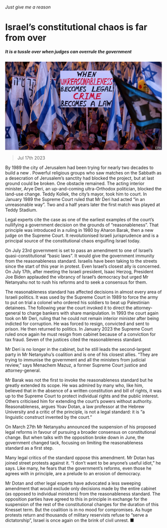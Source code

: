 ###### Just give me a reason

# Israel’s constitutional chaos is far from over 

##### It is a tussle over when judges can overrule the government 

![image](images/20230722_MAP004.jpg) 

> Jul 17th 2023 

By 1989 the city of Jerusalem had been trying for nearly two decades to build a new . Powerful religious groups who saw matches on the Sabbath as a desecration of Jerusalem’s sanctity had blocked the project, but at last ground could be broken. One obstacle remained. The acting interior minister, Arye Deri, an up-and-coming ultra-Orthodox politician, blocked the land-use change. Teddy Kollek, the city’s mayor, took him to court. In January 1989 the Supreme Court ruled that Mr Deri had acted “in an unreasonable way”. Two and a half years later the first match was played at Teddy Stadium.

Legal experts cite the case as one of the earliest examples of the court’s nullifying a government decision on the grounds of “reasonableness”. That principle was introduced in a ruling in 1980 by Aharon Barak, then a new judge on the Supreme Court. It revolutionised Israeli jurisprudence and is a principal source of the constitutional chaos engulfing Israel today. 

On July 23rd  government is set to pass an amendment to one of Israel’s quasi-constitutional “basic laws”. It would give the government immunity from the reasonableness standard. Israelis have been taking to the streets since the start of this year in protest. Even Israel’s closest ally is concerned. On July 17th, after meeting the Israeli president, Isaac Herzog, President Joe Biden applauded the vibrancy of Israel’s democracy but urged Mr Netanyahu not to rush his reforms and to seek a consensus for them.

The reasonableness standard has affected decisions in almost every area of Israeli politics. It was used by the Supreme Court in 1989 to force the army to put on trial a colonel who ordered his soldiers to beat up Palestinian detainees. The following year the court invoked it to direct the attorney-general to charge bankers with share manipulation. In 1993 the court again took on Mr Deri, ruling that he could not remain interior minister after being indicted for corruption. He was forced to resign, convicted and sent to prison. He then returned to politics. In January 2023 the Supreme Court ruled once again he must resign from cabinet because of a conviction for tax fraud. Seven of the justices cited the reasonableness standard. 

Mr Deri is no longer in the cabinet, but he still leads the second-largest party in Mr Netanyahu’s coalition and is one of his closest allies. “They are trying to immunise the government and all the ministers from judicial review,” says Menachem Mazuz, a former Supreme Court justice and attorney-general. 

Mr Barak was not the first to invoke the reasonableness standard but he greatly extended its scope. He was admired by many who, like him, believed that in the absence of a written constitution and bill of rights, it was up to the Supreme Court to protect individual rights and the public interest. Others criticised him for extending the court’s powers without authority. Reasonableness, argues Yoav Dotan, a law professor at the Hebrew University and a critic of the principle, is not a legal standard: it is “a linguistic construct invented by the court.”

On March 27th Mr Netanyahu announced the suspension of his proposed legal reforms in favour of pursuing a broader consensus on constitutional change. But when talks with the opposition broke down in June, the government changed tack, focusing on limiting the reasonableness standard as a first step. 

Many legal critics of the standard oppose this amendment. Mr Dotan has joined street protests against it. “I don’t want to be anyone’s useful idiot,” he says. Like many, he fears that the government’s reforms, even those he agrees with in principle, are a prelude to an erosion of democracy. 

Mr Dotan and other legal experts have advocated a less sweeping amendment that would exclude only decisions made by the entire cabinet (as opposed to individual ministers) from the reasonableness standard. The opposition parties have agreed to this in principle in exchange for the suspension of the rest of the constitutional changes for the duration of this Knesset term. But the coalition is in no mood for compromises. As huge protests return and thousands of military reservists refuse to “serve a dictatorship”, Israel is once again on the brink of civil unrest. ■

